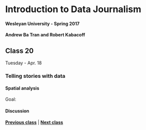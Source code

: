 # Introduction to Data Journalism
  
#### Wesleyan University - Spring 2017
  
**Andrew Ba Tran and Robert Kabacoff**
  
## Class 20
Tuesday - Apr. 18
                             
### Telling stories with data
                             
#### Spatial analysis
                             
Goal: 
                             
#### Discussion

                   
**[Previous class](class19.md)** | **[Next class](class21.md)**
